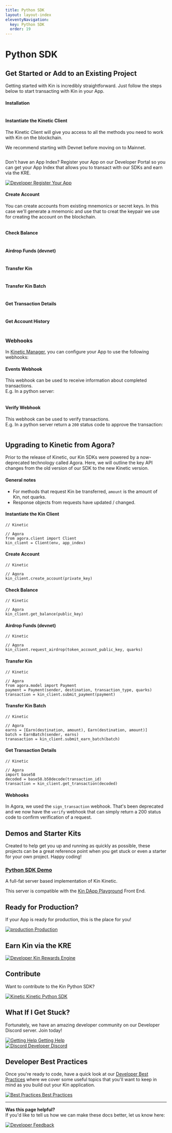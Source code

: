 ```yaml
---
title: Python SDK
layout: layout-index
eleventyNavigation:
  key: Python SDK
  order: 19
---
```

# Python SDK

## Get Started or Add to an Existing Project

Getting started with Kin is incredibly straightforward. Just follow the steps below to start transacting with Kin in your App.


#### Installation
```
```

#### Instantiate the Kinetic Client

The Kinetic Client will give you access to all the methods you need to work with Kin on the blockchain.

We recommend starting with Devnet before moving on to Mainnet. 

```

```
Don't have an App Index? Register your App on our Developer Portal so you can get your App Index that allows you to transact with our SDKs and earn via the KRE.

<div class='navIcons'>
  <a href='/essentials/kre-app-registration/'><div class='navIcon'>
    <img class='navIcon-icon' alt='Developer' src='../essentials/images/address-card-solid.svg'>
    <span class='navIcon-text'>Register Your App</span>
  </div></a>
</div>

#### Create Account
You can create accounts from existing mnemonics or secret keys. In this case we'll generate a mnemonic and use that to creat the keypair we use for creating the account on the blockchain.
```

```
#### Check Balance
```

```
#### Airdrop Funds (devnet)
```

```
#### Transfer Kin
```

```
#### Transfer Kin Batch
```

```

#### Get Transaction Details
```
```

#### Get Account History
```

```

### Webhooks
In [Kinetic Manager](/developers/kinetic-manager/), you can configure your App to use the following webhooks:

#### Events Webhook
This webhook can be used to receive information about completed transactions.
<br/>E.g. In a python server:
```
```

#### Verify Webhook
This webhook can be used to verify transactions.
<br/>E.g. In a python server return a `200` status code to approve the transaction:
```
```

## Upgrading to Kinetic from Agora?

Prior to the release of Kinetic, our Kin SDKs were powered by a now-deprecated technology called Agora. Here, we will outline the key API changes from the old version of our SDK to the new Kinetic version.

#### General notes
- For methods that request Kin be transferred, `amount` is the amount of Kin, not quarks.
- Response objects from requests have updated / changed.

#### Instantiate the Kin Client
```
// Kinetic

// Agora
from agora.client import Client
kin_client = Client(env, app_index)
```

#### Create Account
```
// Kinetic

// Agora
kin_client.create_account(private_key)
```

#### Check Balance
```
// Kinetic

// Agora
kin_client.get_balance(public_key)
```
#### Airdrop Funds (devnet)
```
// Kinetic

// Agora
kin_client.request_airdrop(token_account_public_key, quarks)
```

#### Transfer Kin
```
// Kinetic

// Agora
from agora.model import Payment
payment = Payment(sender, destination, transaction_type, quarks)
transaction = kin_client.submit_payment(payment)
```

#### Transfer Kin Batch
```
// Kinetic

// Agora
earns = [Earn(destination, amount), Earn(destination, amount)]
batch = EarnBatch(sender, earns)
tranasaction = kin_client.submit_earn_batch(batch)
```

#### Get Transaction Details
```
// Kinetic

// Agora
import base58
decoded = base58.b58decode(transaction_id)
transaction = kin_client.get_transaction(decoded)
```

#### Webhooks
In Agora, we used the `sign_transaction` webhook. That's been deprecated and we now have the `verify` webhook that can simply return a 200 status code to confirm verification of a request.


## Demos and Starter Kits
Created to help get you up and running as quickly as possible, these projects can be a great reference point when you get stuck or even a starter for your own project. Happy coding!

### [Python SDK Demo](https://github.com/kin-starters/kin-demo-python-sdk)
A full-fat server based implementation of Kin Kinetic. 

This server is compatible with the [Kin DApp Playground](https://github.com/kin-starters/kin-dapp-playground) Front End.

## Ready for Production?
If your App is ready for production, this is the place for you!

<div class='navIcons'>
  <a href='/developers/production/'><div class='navIcon'>
    <img class='navIcon-icon' alt='production' src='./images/coins-solid.svg'>
    <span class='navIcon-text'>Production</span>
  </div></a>
</div>

## Earn Kin via the KRE
<div class='navIcons'>
  <a href='/essentials/kin-rewards-engine/'><div class='navIcon'>
    <img class='navIcon-icon' alt='Developer' src='../essentials/images/money-bill-trend-up-solid.svg'>
    <span class='navIcon-text'>Kin Rewards Engine</span>
  </div></a>
</div>

## Contribute
Want to contribute to the Kin Python SDK?
<div class='navIcons'>
  <a href='https://github.com/kinecosystem/kin-python' target='_blank'><div class='navIcon'>
    <img class='navIcon-icon' alt='Kinetic' src='./images/github-brands.svg'>
    <span class='navIcon-text'>Kinetic Python SDK</span>
  </div></a>
</div>




## What If I Get Stuck?

Fortunately, we have an amazing developer community on our Developer Discord server. Join today!

<div class='navIcons'>
<a href='/essentials/getting-help/'><div class='navIcon'>
    <img class='navIcon-icon' alt='Getting Help' src='../essentials/images/circle-question-regular.svg'>
    <span class='navIcon-text'>Getting Help</span>
  </div></a>
  <a href='https://discord.com/invite/kdRyUNmHDn' target='_blank'><div class='navIcon'>
    <img class='navIcon-icon' alt='Discord' src='../essentials/images/discord-brands.svg'>
    <span class='navIcon-text'>Developer Discord</span>
  </div></a>
</div>



## Developer Best Practices

Once you're ready to code, have a quick look at our [Developer Best Practices](/essentials/best-practices/) where we cover some useful topics that you'll want to keep in mind as you build out your Kin application.

<div class='navIcons'>
  <a href='/essentials/best-practices/'><div class='navIcon'>
    <img class='navIcon-icon' alt='Best Practices' src='../essentials/images/rainbow-solid.svg'>
    <span class='navIcon-text'>Best Practices</span>
  </div></a>
</div>

***
**Was this page helpful?**<br/>
If you'd like to tell us how we can make these docs better, let us know here:

<div class='navIcons'>
  <a href='https://forms.gle/qhjcDJR59v8RJsaY7' target='_blank'><div class='navIcon'>
    <img class='navIcon-icon' alt='Developer' src='../essentials/images/comment-dots-solid.svg'>
    <span class='navIcon-text'>Feedback</span>
  </div></a>
</div>
